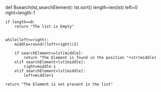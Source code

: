 def Bsearch(lst,searchElement):
    lst.sort()
    length=len(lst)
    left=0
    right=length-1  
   
    if length==0:
        return "The list is Empty"  
 
 
    while(left<=right):
        middle=round((left+right)/2)
 
        if searchElement==lst[middle]:
            return "The Element is found in the position "+str(middle)
        elif searchElement<lst[middle]:
            right=middle-1
        elif searchElement>lst[middle]:
            left=middle+1
    
    return "The Element is not present in the list"
 
